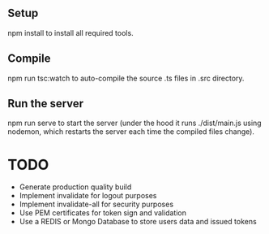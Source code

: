 ## Setup

npm install to install all required tools.

## Compile

npm run tsc:watch to auto-compile the source .ts files in .src directory.

## Run the server

npm run serve to start the server (under the hood it runs ./dist/main.js using nodemon, which restarts the server each time the compiled files change).

# TODO

- Generate production quality build
- Implement invalidate for logout purposes
- Implement invalidate-all for security purposes
- Use PEM certificates for token sign and validation
- Use a REDIS or Mongo Database to store users data and issued tokens
